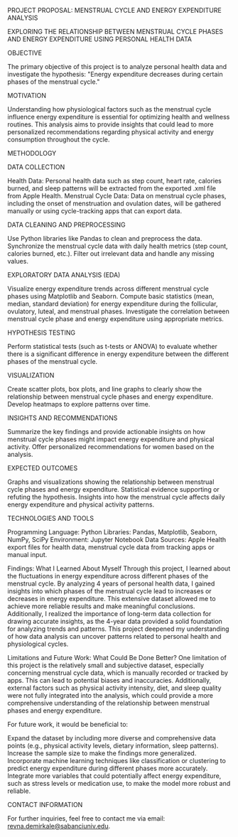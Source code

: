 PROJECT PROPOSAL: MENSTRUAL CYCLE AND ENERGY EXPENDITURE ANALYSIS


EXPLORING THE RELATIONSHIP BETWEEN MENSTRUAL CYCLE PHASES AND ENERGY EXPENDITURE USING PERSONAL HEALTH DATA

OBJECTIVE

The primary objective of this project is to analyze personal health data and investigate the hypothesis:
"Energy expenditure decreases during certain phases of the menstrual cycle."

MOTIVATION

Understanding how physiological factors such as the menstrual cycle influence energy expenditure is essential for optimizing health and wellness routines. This analysis aims to provide insights that could lead to more personalized recommendations regarding physical activity and energy consumption throughout the cycle.

METHODOLOGY

DATA COLLECTION

Health Data: Personal health data such as step count, heart rate, calories burned, and sleep patterns will be extracted from the exported .xml file from Apple Health.
Menstrual Cycle Data: Data on menstrual cycle phases, including the onset of menstruation and ovulation dates, will be gathered manually or using cycle-tracking apps that can export data.

DATA CLEANING AND PREPROCESSING

Use Python libraries like Pandas to clean and preprocess the data.
Synchronize the menstrual cycle data with daily health metrics (step count, calories burned, etc.).
Filter out irrelevant data and handle any missing values.

EXPLORATORY DATA ANALYSIS (EDA)

Visualize energy expenditure trends across different menstrual cycle phases using Matplotlib and Seaborn.
Compute basic statistics (mean, median, standard deviation) for energy expenditure during the follicular, ovulatory, luteal, and menstrual phases.
Investigate the correlation between menstrual cycle phase and energy expenditure using appropriate metrics.

HYPOTHESIS TESTING

Perform statistical tests (such as t-tests or ANOVA) to evaluate whether there is a significant difference in energy expenditure between the different phases of the menstrual cycle.

VISUALIZATION

Create scatter plots, box plots, and line graphs to clearly show the relationship between menstrual cycle phases and energy expenditure.
Develop heatmaps to explore patterns over time.

INSIGHTS AND RECOMMENDATIONS

Summarize the key findings and provide actionable insights on how menstrual cycle phases might impact energy expenditure and physical activity.
Offer personalized recommendations for women based on the analysis.

EXPECTED OUTCOMES

Graphs and visualizations showing the relationship between menstrual cycle phases and energy expenditure.
Statistical evidence supporting or refuting the hypothesis.
Insights into how the menstrual cycle affects daily energy expenditure and physical activity patterns.

TECHNOLOGIES AND TOOLS

Programming Language: Python
Libraries: Pandas, Matplotlib, Seaborn, NumPy, SciPy
Environment: Jupyter Notebook
Data Sources: Apple Health export files for health data, menstrual cycle data from tracking apps or manual input.

Findings: What I Learned About Myself
Through this project, I learned about the fluctuations in energy expenditure across different phases of the menstrual cycle. By analyzing 4 years of personal health data, I gained insights into which phases of the menstrual cycle lead to increases or decreases in energy expenditure. This extensive dataset allowed me to achieve more reliable results and make meaningful conclusions. Additionally, I realized the importance of long-term data collection for drawing accurate insights, as the 4-year data provided a solid foundation for analyzing trends and patterns. This project deepened my understanding of how data analysis can uncover patterns related to personal health and physiological cycles.

Limitations and Future Work: What Could Be Done Better?
One limitation of this project is the relatively small and subjective dataset, especially concerning menstrual cycle data, which is manually recorded or tracked by apps. This can lead to potential biases and inaccuracies. Additionally, external factors such as physical activity intensity, diet, and sleep quality were not fully integrated into the analysis, which could provide a more comprehensive understanding of the relationship between menstrual phases and energy expenditure.

For future work, it would be beneficial to:

Expand the dataset by including more diverse and comprehensive data points (e.g., physical activity levels, dietary information, sleep patterns).
Increase the sample size to make the findings more generalized.
Incorporate machine learning techniques like classification or clustering to predict energy expenditure during different phases more accurately.
Integrate more variables that could potentially affect energy expenditure, such as stress levels or medication use, to make the model more robust and reliable.


CONTACT INFORMATION

For further inquiries, feel free to contact me via email: revna.demirkale@sabanciuniv.edu.
